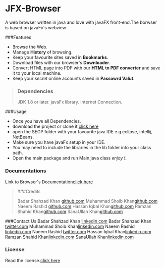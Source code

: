 JFX-Browser
===========
A web browser written in java and love with javaFX front-end.The borwser is based on javaFx's webview.

###Features

+ Browse the Web.
+ Manage **History** of browsing.
+ Keep your favourite sites saved in **Bookmarks**.
+ Download files with our browser's **Downloader**.
+ Convert HTML page into PDF with our **HTML to PDF converter** and save it to your local machine.
+ Keep your *secret* online accounts saved in **Passowrd Valut**.

> ### Dependencies
>
> JDK 1.8 or later.
> javaFx library.
> Internet Connection.

###Usage

+ Once you have all Dependencies.
+ download the project or clone it [click here](url)
+ open the SEGP folder with your favourite java IDE e.g eclipse, intellij, NetBeans.
+ Make sure you have javaFx setup in your IDE.
+ You may need to include the libraries in the lib folder into your class path.
+ Open the main package and run Main.java class *enjoy !*.

### Documentations
Link to Browser's Documentation[click here](url)

> ###Credits
>
> Badar Shahzad Khan [github.com](url)
> Muhammad Shoib Khan[github.com](url)
> Naeem Rashid [github.com](url)
> Hassan Iqbal Khan[github.com](url)
> Ramzan Shahid Khan[github.com](url)
> SanaUllah Khan[github.com](url)

###Contact Us
Badar Shahzad Khan [linkedin.com](url)
Badar Shahzad Khan [twitter.com](url)
Muhammad Shoib Khan[linkedin.com](url)
Naeem Rashid [linkedin.com](url)
Naeem Rashid [twitter.com](url)
Hassan Iqbal Khan[linkedin.com](url)
Ramzan Shahid Khan[linkedin.com](url)
SanaUllah Khan[linkedin.com](url)

### License
Read the license.[click here](url)
